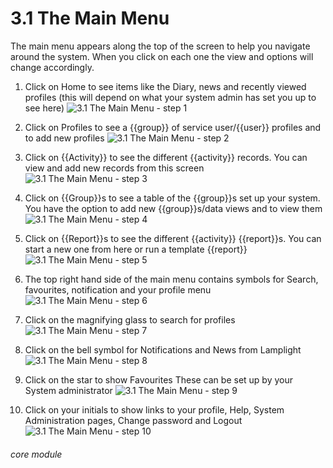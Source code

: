 # 3.1 The Main Menu


The main menu appears along the top of the screen to help you navigate around the system.
When you click on each one the view and options will change accordingly.

1. Click on Home to see items like the Diary, news and recently viewed profiles (this will depend on what your system admin has set you up to see here)
![3.1 The Main Menu - step 1](3.1_The_Main_Menu_im_1.png)

2. Click on Profiles to see a {{group}} of service user/{{user}} profiles and to add new profiles
![3.1 The Main Menu - step 2](3.1_The_Main_Menu_im_2.png)

3. Click on {{Activity}} to see the different {{activity}} records. You can view and add new records from this screen
![3.1 The Main Menu - step 3](3.1_The_Main_Menu_im_3.png)
4. Click on {{Group}}s to see a table of the {{group}}s set up your system. You have the option to add new {{group}}s/data views and to view them
![3.1 The Main Menu - step 4](3.1_The_Main_Menu_im_4.png)
5. Click on {{Report}}s to see the different {{activity}} {{report}}s. You can start a new one from here or run a template {{report}}
![3.1 The Main Menu - step 5](3.1_The_Main_Menu_im_5.png)

6. The top right hand side of the main menu contains symbols for Search, favourites, notification and your profile menu
![3.1 The Main Menu - step 6](3.1_The_Main_Menu_im_6.png)

7. Click on the magnifying glass to search for profiles
![3.1 The Main Menu - step 7](3.1_The_Main_Menu_im_7.png)
8. Click on the bell symbol for Notifications and News from Lamplight
![3.1 The Main Menu - step 8](3.1_The_Main_Menu_im_8.png)
9. Click on the star to show Favourites
These can be set up by your System administrator
![3.1 The Main Menu - step 9](3.1_The_Main_Menu_im_9.png)

10. Click on your initials to show links to your profile, Help, System Administration pages, Change password and Logout
![3.1 The Main Menu - step 10](3.1_The_Main_Menu_im_10.png)

###### core module